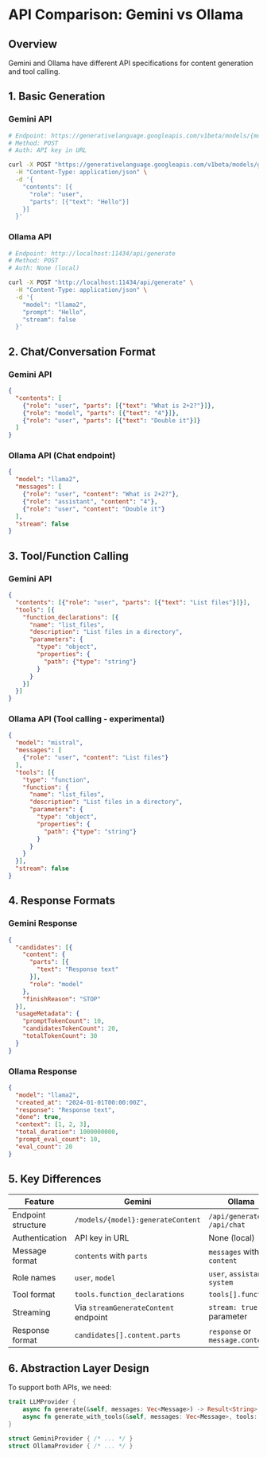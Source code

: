 # API Comparison: Gemini vs Ollama

## Overview
Gemini and Ollama have different API specifications for content generation and tool calling.

## 1. Basic Generation

### Gemini API
```bash
# Endpoint: https://generativelanguage.googleapis.com/v1beta/models/{model}:generateContent
# Method: POST
# Auth: API key in URL

curl -X POST "https://generativelanguage.googleapis.com/v1beta/models/gemini-1.5-flash:generateContent?key=${API_KEY}" \
  -H "Content-Type: application/json" \
  -d '{
    "contents": [{
      "role": "user",
      "parts": [{"text": "Hello"}]
    }]
  }'
```

### Ollama API
```bash
# Endpoint: http://localhost:11434/api/generate
# Method: POST
# Auth: None (local)

curl -X POST "http://localhost:11434/api/generate" \
  -H "Content-Type: application/json" \
  -d '{
    "model": "llama2",
    "prompt": "Hello",
    "stream": false
  }'
```

## 2. Chat/Conversation Format

### Gemini API
```json
{
  "contents": [
    {"role": "user", "parts": [{"text": "What is 2+2?"}]},
    {"role": "model", "parts": [{"text": "4"}]},
    {"role": "user", "parts": [{"text": "Double it"}]}
  ]
}
```

### Ollama API (Chat endpoint)
```json
{
  "model": "llama2",
  "messages": [
    {"role": "user", "content": "What is 2+2?"},
    {"role": "assistant", "content": "4"},
    {"role": "user", "content": "Double it"}
  ],
  "stream": false
}
```

## 3. Tool/Function Calling

### Gemini API
```json
{
  "contents": [{"role": "user", "parts": [{"text": "List files"}]}],
  "tools": [{
    "function_declarations": [{
      "name": "list_files",
      "description": "List files in a directory",
      "parameters": {
        "type": "object",
        "properties": {
          "path": {"type": "string"}
        }
      }
    }]
  }]
}
```

### Ollama API (Tool calling - experimental)
```json
{
  "model": "mistral",
  "messages": [
    {"role": "user", "content": "List files"}
  ],
  "tools": [{
    "type": "function",
    "function": {
      "name": "list_files",
      "description": "List files in a directory",
      "parameters": {
        "type": "object",
        "properties": {
          "path": {"type": "string"}
        }
      }
    }
  }],
  "stream": false
}
```

## 4. Response Formats

### Gemini Response
```json
{
  "candidates": [{
    "content": {
      "parts": [{
        "text": "Response text"
      }],
      "role": "model"
    },
    "finishReason": "STOP"
  }],
  "usageMetadata": {
    "promptTokenCount": 10,
    "candidatesTokenCount": 20,
    "totalTokenCount": 30
  }
}
```

### Ollama Response
```json
{
  "model": "llama2",
  "created_at": "2024-01-01T00:00:00Z",
  "response": "Response text",
  "done": true,
  "context": [1, 2, 3],
  "total_duration": 1000000000,
  "prompt_eval_count": 10,
  "eval_count": 20
}
```

## 5. Key Differences

| Feature | Gemini | Ollama |
|---------|--------|---------|
| Endpoint structure | `/models/{model}:generateContent` | `/api/generate` or `/api/chat` |
| Authentication | API key in URL | None (local) |
| Message format | `contents` with `parts` | `messages` with `content` |
| Role names | `user`, `model` | `user`, `assistant`, `system` |
| Tool format | `tools.function_declarations` | `tools[].function` |
| Streaming | Via `streamGenerateContent` endpoint | `stream: true` parameter |
| Response format | `candidates[].content.parts` | `response` or `message.content` |

## 6. Abstraction Layer Design

To support both APIs, we need:

```rust
trait LLMProvider {
    async fn generate(&self, messages: Vec<Message>) -> Result<String>;
    async fn generate_with_tools(&self, messages: Vec<Message>, tools: Vec<Tool>) -> Result<Response>;
}

struct GeminiProvider { /* ... */ }
struct OllamaProvider { /* ... */ }
```